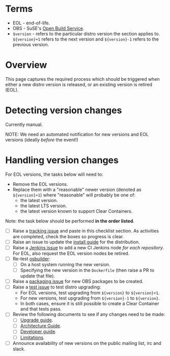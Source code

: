 # Terms

- EOL - end-of-life.
- OBS - SuSE's [Open Build Service](https://build.opensuse.org/).
- `$version` - refers to the particular distro version the section applies to. `${version}+1` refers to the next version and `${version}-1` refers to the previous version.

# Overview 

This page captures the required process which should be triggered when either a new distro version is released, or an existing version is retired (EOL).

# Detecting version changes

Currently manual.

NOTE: We need an automated notification for new versions and EOL versions (ideally *before* the event!)

# Handling version changes

For EOL versions, the tasks below will need to:

- Remove the EOL versions.
- Replace them with a "reasonable" newer version (denoted as `${version}+1`) where "reasonable" will probably be one of:
  - the latest version.
  - the latest LTS version.
  - the latest version known to support Clear Containers.

Note: the task below should be performed **in the order listed**.

- [ ] Raise a [tracking issue](https://github.com/clearcontainers/runtime/issues/new) and paste in this checklist section. As activities are completed, check the boxes so progress is clear.
- [ ] Raise an issue to update the [install guide](https://github.com/clearcontainers/runtime/wiki/Installation) for the distribution.
- [ ] Raise a [Jenkins issue](https://github.com/clearcontainers/jenkins/issues/new) to add a new CI Jenkins node *for each repository*. For EOL, also request the EOL version nodes be retired.
- [ ] Re-test [osbuilder](https://github.com/clearcontainers/osbuilder):
  - [ ] On a host system running the new version.
  - [ ] Specifying the new version in the `Dockerfile` (then raise a PR to update that file).
- [ ] Raise a [packaging issue](https://github.com/clearcontainers/packaging/issues/new) for new OBS packages to be created.
- [ ] Raise a [test issue](https://github.com/clearcontainers/tests/issues/new) to test distro upgrading:
  - For EOL versions, test upgrading from `${version}` to `${version}+1`.
  - For new versions, test upgrading from `${version}-1` to `${version}`.
  - In both cases, ensure it is still possible to create a Clear Container and that tests pass.
- [ ] Review the following documents to see if any changes need to be made:
  - [ ] [Upgrade guide](https://github.com/clearcontainers/runtime/blob/master/docs/upgrading.md).
  - [ ] [Architecture Guide](https://github.com/clearcontainers/runtime/blob/master/docs/architecture/architecture.md).
  - [ ] [Developer guide](https://github.com/clearcontainers/runtime/blob/master/docs/developers-clear-containers-install.md).
  - [ ] [Limitations](https://github.com/clearcontainers/runtime/blob/master/docs/limitations.md).
- [ ] Announce availability of new versions on the public mailing list, irc and slack.
